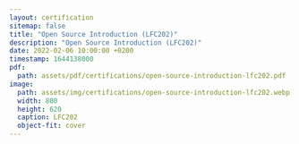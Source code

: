 ```yaml
---
layout: certification
sitemap: false
title: "Open Source Introduction (LFC202)"
description: "Open Source Introduction (LFC202)"
date: 2022-02-06 10:00:00 +0200
timestamp: 1644138000
pdf:
  path: assets/pdf/certifications/open-source-introduction-lfc202.pdf
image:
  path: assets/img/certifications/open-source-introduction-lfc202.webp
  width: 800
  height: 620
  caption: LFC202
  object-fit: cover
---
```

